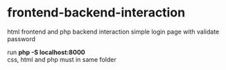 # frontend-backend-interaction
html frontend and php backend interaction simple login page with validate password <br>

run **php -S localhost:8000**<br>
css, html and php must in same folder <br>
